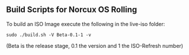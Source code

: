 ## Build Scripts for Norcux OS Rolling

To build an ISO Image execute the following in the live-iso folder:
```
sudo ./build.sh -V Beta-0.1-1 -v
```
(Beta is the release stage, 0.1 the version and 1 the ISO-Refresh number)  
